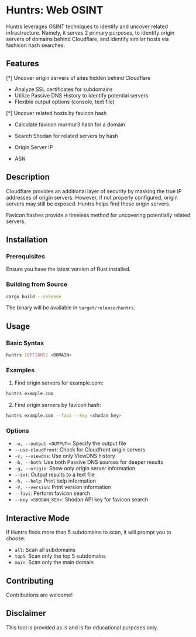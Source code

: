 # Huntrs: Web OSINT

Huntrs leverages OSINT techniques to identify and uncover related infrastructure. Namely, it serves 2 primary purposes, to identify origin servers of domains behind Cloudflare, and identify similar hosts via fashicon hash searches.

## Features

[*] Uncover origin servers of sites hidden behind Cloudflare
- Analyze SSL certificates for subdomains
- Utilize Passive DNS History to identify potential servers
- Flexible output options (console, text file)

[*] Uncover related hosts by favicon hash
- Calculate favicon murmur3 hash for a domain
- Search Shodan for related servers by hash

- Origin Server IP
- ASN

## Description
Cloudflare provides an additional layer of security by masking the true IP addresses of origin servers. However, if not properly configured, origin servers may still be exposed. Huntrs helps find these origin servers.

Favicon hashes provide a timeless method for uncovering potentially related servers. 

## Installation

### Prerequisites

Ensure you have the latest version of Rust installed.

### Building from Source
```bash
cargo build --release
```

The binary will be available in `target/release/huntrs`.

## Usage

### Basic Syntax
```bash
huntrs [OPTIONS] <DOMAIN>
```

### Examples

1. Find origin servers for example.com:
```bash
huntrs example.com
```

2. Find origin servers by favicon hash:
```bash
huntrs example.com --favi --key <shodan key>
```

### Options

- `-o, --output <OUTPUT>`: Specify the output file
- `--use-cloudfront`: Check for Cloudfront origin servers
- `-v, --viewdns`: Use only ViewDNS history
- `-b, --both`: Use both Passive DNS sources for deeper results
- `-g, --origin`: Show only origin server information
- `--txt`: Output results to a text file
- `-h, --help`: Print help information
- `-V, --version`: Print version information
- `--favi`: Perform favicon search
- `--key <SHODAN_KEY>`: Shodan API key for favicon search

## Interactive Mode

If Huntrs finds more than 5 subdomains to scan, it will prompt you to choose:
- `all`: Scan all subdomains
- `top5`: Scan only the top 5 subdomains
- `main`: Scan only the main domain

## Contributing

Contributions are welcome! 

## Disclaimer

This tool is provided as is and is for educational purposes only.